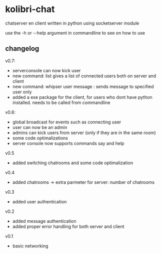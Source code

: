 kolibri-chat
============

chatserver en client written in python using socketserver module

use the -h or --help argument in commandline to see on how to use

changelog
---------
v0.7:
* serverconsole can now kick user
* new command: list gives a list of connected users both on server and client
* new command: whipser user message : sends message to specified user only
* added a exe package for the client, for users who dont have python installed. needs to be called from commandline

v0.6:
* global broadcast for events such as connecting user
* user can now be an admin
* admins can kick users from server (only if they are in the same room)
* some code optimalizations
* server console now supports commands say and help

v0.5
* added switching chatrooms and some code optimalization

v0.4
* added chatrooms -> extra parmeter for server: number of chatrooms

v0.3
* added user authentication

v0.2
* added message authentication
* added proper error handling for both server and client

v0.1
* basic networking